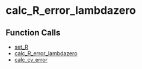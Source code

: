 # calc_R_error_lambdazero

## Function Calls
- [set_R](CSD/kCSD/2D/kcsd2d/kcsd_class_scripts/set_R.md)
- [calc_R_error_lambdazero](calc_R_error_lambdazero.md)
- [calc_cv_error](CSD/kCSD/2D/kcsd2d/kcsd_class_scripts/calc_cv_error.md)
